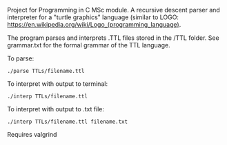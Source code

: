 Project for Programming in C MSc module. A recursive descent parser and interpreter for a "turtle graphics" language (similar to LOGO: https://en.wikipedia.org/wiki/Logo_(programming_language). 

The program parses and interprets .TTL files stored in the /TTL folder. See grammar.txt for the formal grammar of the TTL language. 

To parse: 

```
./parse TTLs/filename.ttl
```

To interpret with output to terminal:

```
./interp TTLs/filename.ttl
```

To interpret with output to .txt file: 

```
./interp TTLs/filename.ttl filename.txt
```

Requires valgrind
